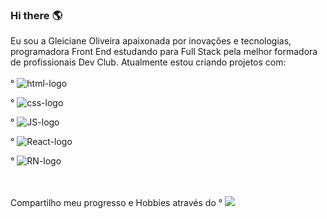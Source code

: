 ### Hi there  :earth_americas:


Eu sou a Gleiciane Oliveira apaixonada por inovações e tecnologias, programadora Front End estudando para Full Stack pela melhor formadora de profissionais Dev Club.
Atualmente estou criando projetos com:
<br>
<br>
°   <img src= "https://img.shields.io/badge/HTML5-E34F26?style=for-the-badge&logo=html5&logoColor=white" alt= "html-logo"/>

°   <img src= "https://img.shields.io/badge/CSS3-1572B6?style=for-the-badge&logo=css3&logoColor=white" alt= "css-logo" />

°   <img src= "https://img.shields.io/badge/JavaScript-323330?style=for-the-badge&logo=javascript&logoColor=F7DF1E" alt= "JS-logo" />

°   <img src= "https://img.shields.io/badge/React-20232A?style=for-the-badge&logo=react&logoColor=61DAFB" alt= "React-logo" />

°   <img src= "https://img.shields.io/badge/React_Native-20232A?style=for-the-badge&logo=react&logoColor=61DAFB" alt= "RN-logo" />
<br>
<br>
<br>

  Compartilho meu progresso e Hobbies através do
°   <a href="https://www.linkedin.com/in/gleiciane-oliveira-700911165"/> <img src= "https://img.shields.io/badge/LinkedIn-0077B5?style=for-the-badge&logo=linkedin&logoColor=white"/> </a>



